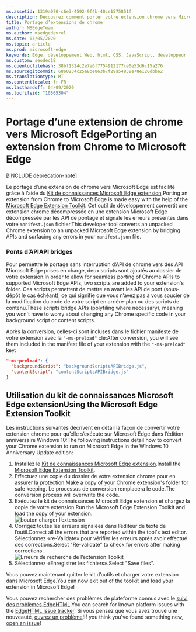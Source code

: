 ```yaml
---
ms.assetid: 1319a070-c6e3-4592-9f4b-40ce1575851f
description: Découvrez comment porter votre extension chrome vers Microsoft Edge à l’aide du kit de connaissances Microsoft Edge extension.
title: Portage d’extensions de chrome
author: MSEdgeTeam
ms.author: msedgedevrel
ms.date: 03/05/2020
ms.topic: article
ms.prod: microsoft-edge
keywords: Edge, développement Web, html, CSS, JavaScript, développeur
ms.custom: seodec18
ms.openlocfilehash: 38bf1324c2e7e6f7754912177ce0e53d6c15a276
ms.sourcegitcommit: 6860234c25a8be863b7f29a54838e78e120dbb62
ms.translationtype: MT
ms.contentlocale: fr-FR
ms.lasthandoff: 04/09/2020
ms.locfileid: "10565304"
---
```

# <span data-ttu-id="91a71-104">Portage d’une extension de chrome vers Microsoft Edge</span><span class="sxs-lookup"><span data-stu-id="91a71-104">Porting an extension from Chrome to Microsoft Edge</span></span>  

[!INCLUDE [deprecation-note](../includes/deprecation-note.md)]  

<span data-ttu-id="91a71-105">Le portage d’une extension de chrome vers Microsoft Edge est facilité grâce à l’aide du [Kit de connaissances Microsoft Edge extension](https://www.microsoft.com/store/p/microsoft-edge-extension-toolkit/9nblggh4txvb).</span><span class="sxs-lookup"><span data-stu-id="91a71-105">Porting an extension from Chrome to Microsoft Edge is made easy with the help of the [Microsoft Edge Extension Toolkit](https://www.microsoft.com/store/p/microsoft-edge-extension-toolkit/9nblggh4txvb).</span></span> <span data-ttu-id="91a71-106">Cet outil de développement convertit une extension chrome décompressée en une extension Microsoft Edge décompressée par les API de pontage et signale les erreurs présentes dans votre `manifest.json` fichier.</span><span class="sxs-lookup"><span data-stu-id="91a71-106">This developer tool converts an unpacked Chrome extension to an unpacked Microsoft Edge extension by bridging APIs and surfacing any errors in your `manifest.json` file.</span></span>


### <span data-ttu-id="91a71-107">Ponts d’API</span><span class="sxs-lookup"><span data-stu-id="91a71-107">API bridges</span></span>
<span data-ttu-id="91a71-108">Pour permettre le portage sans interruption d’API de chrome vers des API Microsoft Edge prises en charge, deux scripts sont ajoutés au dossier de votre extension.</span><span class="sxs-lookup"><span data-stu-id="91a71-108">In order to allow for seamless porting of Chrome APIs to supported Microsoft Edge APIs, two scripts are added to your extension's folder.</span></span> <span data-ttu-id="91a71-109">Ces scripts permettent de mettre en avant les API de pont (sous-dépôt le cas échéant), ce qui signifie que vous n’avez pas à vous soucier de la modification du code de votre script en arrière-plan ou des scripts de contenu.</span><span class="sxs-lookup"><span data-stu-id="91a71-109">These scripts bridge APIs (polyfiling where necessary), meaning you won't have to worry about changing any Chrome specific code in your background script or content scripts.</span></span>

<span data-ttu-id="91a71-110">Après la conversion, celles-ci sont incluses dans le fichier manifeste de votre extension avec la `"-ms-preload"` clé:</span><span class="sxs-lookup"><span data-stu-id="91a71-110">After conversion, you will see them included in the manifest file of your extension with the `"-ms-preload"` key:</span></span>

```json
"-ms-preload": {
  "backgroundScript": "backgroundScriptsAPIBridge.js",
  "contentScript": "contentScriptsAPIBridge.js"
}
```

## <span data-ttu-id="91a71-111">Utilisation du kit de connaissances Microsoft Edge extension</span><span class="sxs-lookup"><span data-stu-id="91a71-111">Using the Microsoft Edge Extension Toolkit</span></span>

<span data-ttu-id="91a71-112">Les instructions suivantes décrivent en détail la façon de convertir votre extension chrome pour qu’elle s’exécute sur Microsoft Edge dans l’édition anniversaire Windows 10:</span><span class="sxs-lookup"><span data-stu-id="91a71-112">The following instructions detail how to convert your Chrome extension to run on Microsoft Edge in the Windows 10 Anniversary Update edition:</span></span>

1. <span data-ttu-id="91a71-113">Installez le [Kit de connaissances Microsoft Edge extension](https://www.microsoft.com/store/p/microsoft-edge-extension-toolkit/9nblggh4txvb).</span><span class="sxs-lookup"><span data-stu-id="91a71-113">Install the [Microsoft Edge Extension Toolkit](https://www.microsoft.com/store/p/microsoft-edge-extension-toolkit/9nblggh4txvb).</span></span>
2. <span data-ttu-id="91a71-114">Effectuez une copie du dossier de votre extension chrome pour en assurer la protection.</span><span class="sxs-lookup"><span data-stu-id="91a71-114">Make a copy of your Chrome extension's folder for safe keeping.</span></span> <span data-ttu-id="91a71-115">Le processus de conversion remplacera le code.</span><span class="sxs-lookup"><span data-stu-id="91a71-115">The conversion process will overwrite the code.</span></span> 
3. <span data-ttu-id="91a71-116">Exécutez le kit de connaissances Microsoft Edge extension et chargez la copie de votre extension.</span><span class="sxs-lookup"><span data-stu-id="91a71-116">Run the Microsoft Edge Extension Toolkit and load the copy of your extension.</span></span>  
 ![bouton charger l’extension](./../media/save-folder.png)
4. <span data-ttu-id="91a71-118">Corrigez toutes les erreurs signalées dans l’éditeur de texte de l’outil.</span><span class="sxs-lookup"><span data-stu-id="91a71-118">Correct all the errors that are reported within the tool's text editor.</span></span> <span data-ttu-id="91a71-119">Sélectionnez «re-Validate» pour vérifier les erreurs après avoir effectué des corrections.</span><span class="sxs-lookup"><span data-stu-id="91a71-119">Select "Re-validate" to check for errors after making corrections.</span></span>  
 ![Erreurs de recherche de l’extension Toolkit](./../media/extension-toolkit.png)
5. <span data-ttu-id="91a71-121">Sélectionnez «Enregistrer les fichiers».</span><span class="sxs-lookup"><span data-stu-id="91a71-121">Select "Save files".</span></span>

<span data-ttu-id="91a71-122">Vous pouvez maintenant quitter le kit d’outils et charger votre extension dans Microsoft Edge.</span><span class="sxs-lookup"><span data-stu-id="91a71-122">You can now exit out of the toolkit and load your extension in Microsoft Edge!</span></span> 

<span data-ttu-id="91a71-123">Vous pouvez rechercher des problèmes de plateforme connus avec le [suivi des problèmes EdgeHTML](http://issues.microsoftedge.com).</span><span class="sxs-lookup"><span data-stu-id="91a71-123">You can search for known platform issues with the [EdgeHTML issue tracker](http://issues.microsoftedge.com).</span></span> <span data-ttu-id="91a71-124">Si vous pensez que vous avez trouvé une nouveauté, [ouvrez un problème](https://developer.microsoft.com/microsoft-edge/platform/issues/new/)!</span><span class="sxs-lookup"><span data-stu-id="91a71-124">If you think you've found something new, [open an issue](https://developer.microsoft.com/microsoft-edge/platform/issues/new/)!</span></span>
